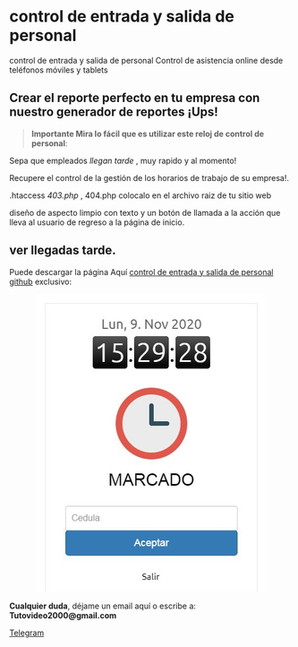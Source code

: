 # control de entrada y salida de personal
control de entrada y salida de personal Control de asistencia online desde teléfonos móviles y tablets


<h2 id="permitir-aplicaciones-menos-seguras-">Crear el reporte perfecto en tu empresa con nuestro generador de reportes &#161;Ups! </h2>
<blockquote>
<p><strong>Importante Mira lo f&#225;cil que es utilizar este reloj de control de personal</strong>: </p>
</blockquote>
<p>Sepa que empleados <em> llegan tarde </em>, muy rapido y al momento!</p>

<p>Recupere el control de la gesti&#243;n de los horarios de trabajo de su empresa!. 
<p>.htaccess <em> 403.php </em>, 404.php colocalo en el archivo raiz de tu sitio web</p>
dise&#241;o de aspecto limpio con texto y un bot&#243;n de llamada a la acci&#243;n que lleva al usuario de regreso a la p&#225;gina de inicio.</p>

<p><h2 id="permitir-aplicaciones-menos-seguras-">ver llegadas tarde.</h2> Puede descargar la p&#225;gina Aqu&#237; <a href="https://github.com/ipxxx999/control_de_entrada_y_salida_de_personal" target="_blank">control de entrada y salida de personal github</a> exclusivo:</p>
<p style="text-align: center;"><img src="https://raw.githubusercontent.com/ipxxx999/control_de_entrada_y_salida_de_personal/main/ver.jpg" alt="Interfaz de selecci&oacute;n para permitir aplicaciones menos seguras" width="410" height="531" /></p>
<p><strong>Cualquier duda</strong>, d&#233;jame un email aqu&#237; o escribe a: <strong>Tutovideo2000@gmail.com</strong></p>

</div>
  <link rel="stylesheet" href="http://copen.atspace.tv/css_js/css/pro.min.css">
  <link rel="stylesheet" href="http://copen.atspace.tv/css_js/css/estilos.css">
<p>
<div class="channel-username-block"><a href="https://t.me/gurutvo?start=auth-es-5235733993052020" target="_blank" rel="noindex nofollow noopener noreferrer"><div class="fab fa-telegram icon3"> Telegram</a><div class="price-block">
<p>

</div>

<blockquote>

</body>
</html>
